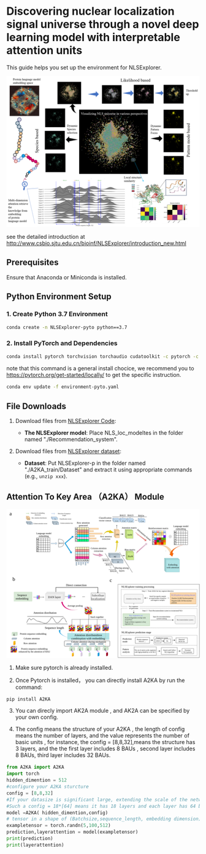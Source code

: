 # Discovering nuclear localization signal universe through a novel deep learning model with interpretable attention units

This guide helps you set up the environment for NLSExplorer.




<img src="./image/NLSExplorer.png" alt="Potential NLS universe" width="888"/>

see the detailed introduction at http://www.csbio.sjtu.edu.cn/bioinf/NLSExplorer/introduction_new.html

## Prerequisites
Ensure that Anaconda or Miniconda is installed.

## Python Environment Setup 



### 1. Create Python 3.7 Environment
```bash
conda create -n NLSExplorer-pyto python==3.7
```

### 2. Install PyTorch and Dependencies
```bash
conda install pytorch torchvision torchaudio cudatoolkit -c pytorch -c nvidia
```
note that this command is a general install chocice, we recommend you to https://pytorch.org/get-started/locally/
 to get the specific instruction.
```bash
conda env update -f environment-pyto.yaml
```

## File Downloads
1. Download files from [NLSExplorer Code](http://www.csbio.sjtu.edu.cn/bioinf/NLSExplorer/code.html):
   - **The NLSExplorer model**: Place NLS_loc_modeltes in the folder named "./Recommendation_system".

2. Download files from [NLSExplorer dataset](http://www.csbio.sjtu.edu.cn/bioinf/NLSExplorer/dataset_new.html): 
   - **Dataset**: Put NLSExplorer-p in the folder named "./A2KA_train/Dataset" and extract it using appropriate commands (e.g., `unzip xxx`).



## Attention To Key Area （A2KA） Module 
<!-- ![A2KA](./A2KA/A2KA.svg) -->

<img src="./image/A2KA.svg" alt="A2KA" width="888"/>

1. Make sure pytorch is already installed.

2. Once Pytorch is installed， you can directly install A2KA by run the command:
```bash
pip install A2KA
```


3. You can direcly import AK2A module , and AK2A can be specified by your own config.

4. The config means the structure of your A2KA , the length of config means the number of layers, and the value 
represents the number of basic units , for instance, the config = [8,8,32],means the structure has 3 layers,
and the the first layer includes 8 BAUs , second layer includes 8 BAUs, third layer includes 32 BAUs. 

```python
from A2KA import A2KA
import torch
hidden_dimention = 512
#configure your A2KA sturcture
config = [8,8,32]
#If your datasize is significant large, extending the scale of the network may be a good choice.
#Such a config = 18*[64] means it has 18 layers and each layer has 64 basic attention units.
model =A2KA( hidden_dimention,config)
# tensor in a shape of (Batchsize,sequence_length, embedding dimension)
exampletensor = torch.randn(5,100,512)
prediction,layerattention = model(exampletensor)
print(prediction)
print(layerattention)

```
